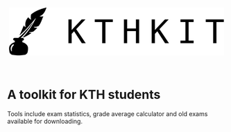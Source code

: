 <br>

<p align="center">
  <img width="496" height="112" src="./frontend/static/logo.png">
</p>

<br>

# A toolkit for KTH students

Tools include exam statistics, grade average calculator and old exams available for downloading.
